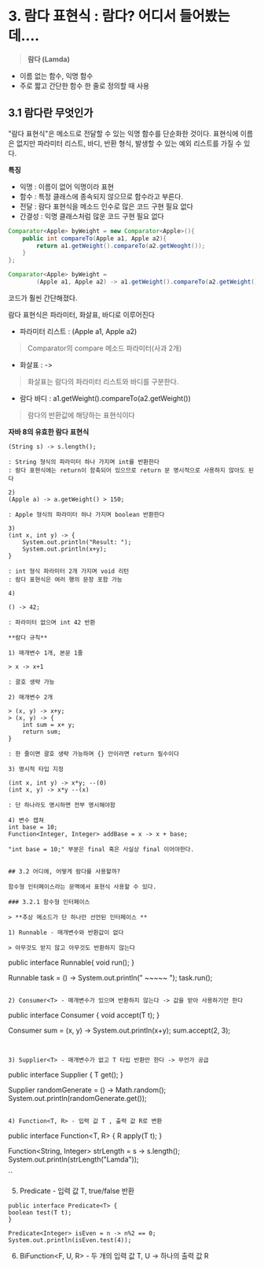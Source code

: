 # 3. 람다 표현식 : 람다? 어디서 들어봤는데....

> **람다 (Lamda)**

- 이름 없는 함수, 익명 함수
- 주로 짧고 간단한 함수 한 줄로 정의할 때 사용

## 3.1 람다란 무엇인가

"람다 표현식"은 메소드로 전달할 수 있는 익명 함수를 단순화한 것이다.
표현식에 이름은 없지만 파라미터 리스트, 바디, 반환 형식, 발생할 수 있는 예외 리스트를 가질 수 있다.

**특징**
- 익명 : 이름이 없어 익명이라 표현
- 함수 : 특정 클래스에 종속되지 않으므로 함수라고 부른다.
- 전달 : 람다 표현식을 메소드 인수로 많은 코드 구현 필요 없다
- 간결성 : 익명 클래스처럼 많운 코드 구현 필요 없다

```java
Comparator<Apple> byWeight = new Comparator<Apple>(){
    public int compareTo(Apple a1, Apple a2){
        return a1.getWeight().compareTo(a2.getWeoght());
    }
};

Comparator<Apple> byWeight =
        (Apple a1, Apple a2) -> a1.getWeight().compareTo(a2.getWeight());
```

코드가 훨씬 간단해졌다.

람다 표현식은 파라미터, 화살표, 바디로 이루어진다

- 파라미터 리스트 : (Apple a1, Apple a2)
> Comparator의 compare 메소드 파라미터(사과 2개)

- 화살표 : ->
> 화살표는 람다의 파라미터 리스트와 바디를 구분한다.

- 람다 바디 : a1.getWeight().compareTo(a2.getWeight())
> 람다의 반환값에 해당하는 표현식이다


**자바 8의 유효한 람다 표현식**

```
(String s) -> s.length();

: String 형식의 파라미터 하나 가지며 int를 반환한다
: 람다 표현식에는 return이 함축되어 있으므로 return 문 명시적으로 사용하지 않아도 된다

2) 
(Apple a) -> a.getWeight() > 150;

: Apple 형식의 파라미터 하나 가지며 boolean 반환한다

3)
(int x, int y) -> {
	System.out.println("Result: ");
	System.out.println(x+y);
}

: int 형식 파라미터 2개 가지며 void 리턴
: 람다 표현식은 여러 행의 문장 포함 가능

4)

() -> 42;

: 파라미터 없으며 int 42 반환

**람다 규칙**

1) 매개변수 1개, 본문 1줄

> x -> x+1

: 괄호 생략 가능

2) 매개변수 2개

> (x, y) -> x+y;
> (x, y) -> {
	int sum = x+ y;
	return sum;
}

: 한 줄이면 괄호 생략 가능하며 {} 안이라면 return 필수이다

3) 명시적 타입 지정

(int x, int y) -> x*y; --(0)
(int x, y) -> x*y --(x)

: 단 하나라도 명시하면 전부 명시해야함

4) 변수 캡쳐
int base = 10;
Function<Integer, Integer> addBase = x -> x + base;

"int base = 10;" 부분은 final 혹은 사실상 final 이어야한다.


## 3.2 어디에, 어떻게 람다를 사용할까?

함수형 인터페이스라는 문맥에서 표현식 사용할 수 있다.

### 3.2.1 함수형 인터페이스

> **추상 메소드가 단 하나만 선언된 인터페이스 **

1) Runnable - 매개변수와 반환값이 없다

> 아무것도 받지 않고 아무것도 반환하지 않는다

```
public interface Runnable{
void run();
}

Runnable task = () -> System.out.println(" ~~~~~ ");
task.run();

```

2) Consumer<T> - 매개변수가 있으며 반환하지 않는다 -> 값을 받아 사용하기만 한다

```
public interface Consumer<T> {
void accept(T t);
}

Consumer<Integer> sum = (x, y) -> System.out.println(x+y);
sum.accept(2, 3);

```


3) Supplier<T> - 매개변수가 없고 T 타입 반환만 한다 -> 무언가 공급

```
public interface Supplier<T> {
T get();
}

Supplier<Double> randomGenerate = () -> Math.random();
System.out.println(randomGenerate.get());

```

4) Function<T, R> - 입력 값 T , 출력 값 R로 변환

```
public interface Function<T, R> {
R apply(T t);
}

Function<String, Integer> strLength = s -> s.length();
System.out.println(strLength("Lamda"));

``

5) Predicate<T> - 입력 값 T, true/false 반환

```
public interface Predicate<T> {
boolean test(T t);
}

Predicate<Integer> isEven = n -> n%2 == 0;
System.out.println(isEven.test(4));

```

6) BiFunction<F, U, R> - 두 개의 입력 값 T, U -> 하나의 출력 값 R